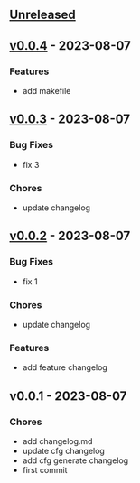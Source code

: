 <a name="unreleased"></a>
## [Unreleased]


<a name="v0.0.4"></a>
## [v0.0.4] - 2023-08-07
### Features
- add makefile


<a name="v0.0.3"></a>
## [v0.0.3] - 2023-08-07
### Bug Fixes
- fix 3

### Chores
- update changelog


<a name="v0.0.2"></a>
## [v0.0.2] - 2023-08-07
### Bug Fixes
- fix 1

### Chores
- update changelog

### Features
- add feature changelog


<a name="v0.0.1"></a>
## v0.0.1 - 2023-08-07
### Chores
- add changelog.md
- update cfg changelog
- add cfg generate changelog
- first commit


[Unreleased]: https://github.com/lmquang/release.git/compare/v0.0.4...HEAD
[v0.0.4]: https://github.com/lmquang/release.git/compare/v0.0.3...v0.0.4
[v0.0.3]: https://github.com/lmquang/release.git/compare/v0.0.2...v0.0.3
[v0.0.2]: https://github.com/lmquang/release.git/compare/v0.0.1...v0.0.2
